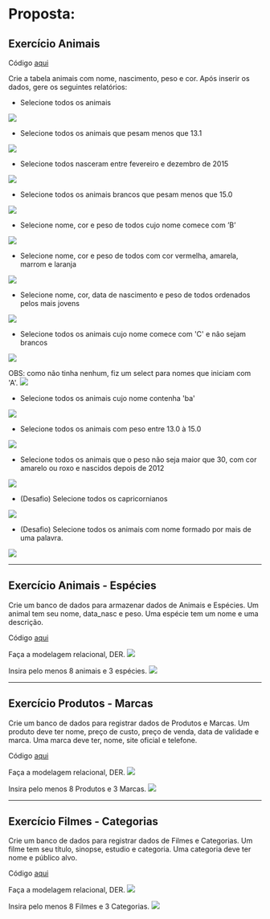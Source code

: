 <h1>Proposta:</h1>
 
 <h2>Exercício Animais</h2>

 Código [aqui](https://github.com/thaisconto/Curso-ADS/blob/main/Bando_Dados/Lista2_AC2/sql_animais_aula5.sql)
 
 Crie a tabela animais com nome, nascimento, peso e cor. Após inserir os dados, gere os seguintes relatórios: 

- Selecione todos os animais
 <img src = animais.print1.png>
 
- Selecione todos os animais que pesam menos que 13.1
<img src = animais.print2.png>

- Selecione todos nasceram entre fevereiro e dezembro de 2015
<img src = animais.print3.png>

- Selecione todos os animais brancos que pesam menos que 15.0
<img src = animais.print4.png>
  
- Selecione nome, cor e peso de todos cujo nome comece com ’B’
<img src = animais.print5.png>
 
- Selecione nome, cor e peso de todos com cor vermelha, amarela, marrom e laranja
<img src = animais.print6.png>
  
- Selecione nome, cor, data de nascimento e peso de todos ordenados pelos mais jovens
<img src = animais.print7.png>
  
- Selecione todos os animais cujo nome comece com 'C' e não sejam brancos
<img src = animais.print8.png>

OBS: como não tinha nenhum, fiz um select para nomes que iniciam com 'A'.
<img src = animais.print8.1.png>
  
- Selecione todos os animais cujo nome contenha 'ba'
<img src = animais.print9.png>
  
- Selecione todos os animais com peso entre 13.0 à 15.0
<img src = animais.print10.png>
  
- Selecione todos os animais que o peso não seja maior que 30, com cor amarelo ou roxo e nascidos depois de 2012
<img src = animais.print11.png>
  
- (Desafio) Selecione todos os capricornianos
<img src = animais.print12.png>

- (Desafio) Selecione todos os animais com nome formado por mais de uma palavra.
<img src = animais.print13.png>



---------------------------------------------------------

<h2>Exercício Animais - Espécies</h2>
 Crie um banco de dados para armazenar dados de Animais e Espécies. Um animal tem seu nome, data_nasc e peso. Uma espécie tem um nome e uma descrição.

Código [aqui](https://github.com/thaisconto/Curso-ADS/blob/main/Bando_Dados/Lista2_AC2/sql_animais_especies.sql)


Faça a modelagem relacional, DER.
<img src = animais.especies.der.png>

Insira pelo menos 8 animais e 3 espécies.
<img src = animais.especies.print1.png>

---------------------------------------------------------
<h2>Exercício Produtos - Marcas</h2>
Crie um banco de dados para registrar dados de Produtos e Marcas. Um produto deve ter nome, preço de custo, preço de venda, data de validade e marca. Uma marca deve ter, nome, site oficial e telefone.

Código [aqui](https://github.com/thaisconto/Curso-ADS/blob/main/Bando_Dados/Lista2_AC2/sql_produtos_marcas.sql)

Faça a modelagem relacional, DER.
<img src = produtos.marcas.der.png>

Insira pelo menos 8 Produtos e 3 Marcas.
<img src = produtos.marcas.print1.png>

---------------------------------------------------------
<h2>Exercício Filmes - Categorias</h2>
Crie um banco de dados para registrar dados de Filmes e Categorias. Um filme tem seu título, sinopse, estudio e categoria. Uma categoria deve ter nome e público alvo.

Código [aqui](https://github.com/thaisconto/Curso-ADS/blob/main/Bando_Dados/Lista2_AC2/sql_filmes_categorias.sql)

Faça a modelagem relacional, DER.
<img src = filmes.categorias.der.png>

Insira pelo menos 8 Filmes e 3 Categorias.
<img src = filmes.categorias.print1.png>

